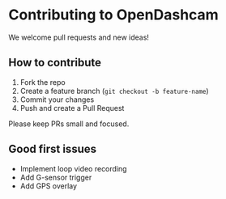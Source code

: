# Contributing to OpenDashcam

We welcome pull requests and new ideas!

## How to contribute
1. Fork the repo
2. Create a feature branch (`git checkout -b feature-name`)
3. Commit your changes
4. Push and create a Pull Request

Please keep PRs small and focused.

## Good first issues
- Implement loop video recording
- Add G-sensor trigger
- Add GPS overlay
